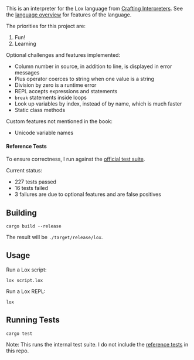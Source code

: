 This is an interpreter for the Lox language from
[Crafting Interpreters](https://www.craftinginterpreters.com/).  See the
[language overview](https://www.craftinginterpreters.com/the-lox-language.html)
for features of the language.

The priorities for this project are:

1. Fun!
2. Learning

Optional challenges and features implemented:

- Column number in source, in addition to line, is displayed in error messages
- Plus operator coerces to string when one value is a string
- Division by zero is a runtime error
- REPL accepts expressions and statements
- `break` statements inside loops
- Look up variables by index, instead of by name, which is much faster
- Static class methods

Custom features not mentioned in the book:

- Unicode variable names

#### Reference Tests

To ensure correctness, I run against the [official test suite](https://github.com/munificent/craftinginterpreters/tree/master/test).

Current status:

- 227 tests passed
- 16 tests failed
- 3 failures are due to optional features and are false positives

## Building

```shell
cargo build --release
```

The result will be `./target/release/lox`.

## Usage

Run a Lox script:

```shell
lox script.lox
```

Run a Lox REPL:

```shell
lox
```

## Running Tests

```shell
cargo test
```

Note: This runs the internal test suite.  I do not include the
[reference tests](https://github.com/munificent/craftinginterpreters/tree/master/test)
in this repo.
